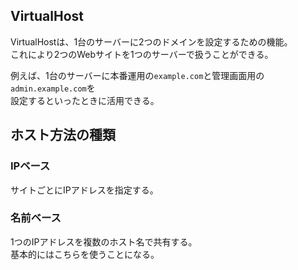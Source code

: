## VirtualHost
VirtualHostは、1台のサーバーに2つのドメインを設定するための機能。  
これにより2つのWebサイトを1つのサーバーで扱うことができる。

例えば、1台のサーバーに本番運用の`example.com`と管理画面用の`admin.example.com`を  
設定するといったときに活用できる。

## ホスト方法の種類
### IPベース
サイトごとにIPアドレスを指定する。

### 名前ベース
1つのIPアドレスを複数のホスト名で共有する。  
基本的にはこちらを使うことになる。